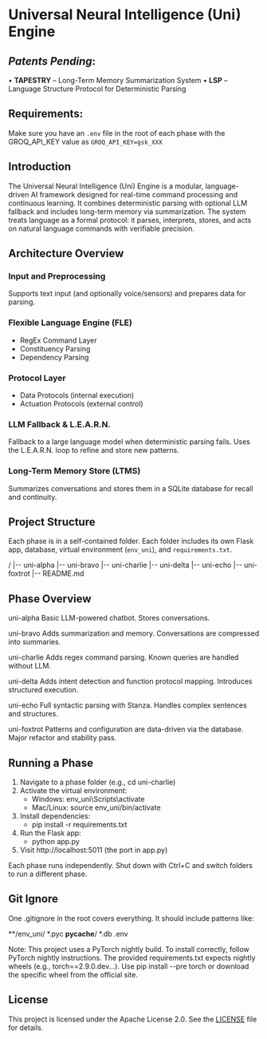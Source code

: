# Universal Neural Intelligence (Uni) Engine

## *Patents Pending*:  
• **TAPESTRY** – Long-Term Memory Summarization System
• **LSP** – Language Structure Protocol for Deterministic Parsing

## Requirements:

Make sure you have an `.env` file in the root of each phase with the GROQ_API_KEY value as `GROQ_API_KEY=gsk_XXX`

## Introduction

The Universal Neural Intelligence (Uni) Engine is a modular, language-driven AI framework designed for real-time command processing and continuous learning. It combines deterministic parsing with optional LLM fallback and includes long-term memory via summarization. The system treats language as a formal protocol: it parses, interprets, stores, and acts on natural language commands with verifiable precision.

## Architecture Overview

### Input and Preprocessing
Supports text input (and optionally voice/sensors) and prepares data for parsing.

### Flexible Language Engine (FLE)
- RegEx Command Layer
- Constituency Parsing
- Dependency Parsing

### Protocol Layer
- Data Protocols (internal execution)
- Actuation Protocols (external control)

### LLM Fallback & L.E.A.R.N.
Fallback to a large language model when deterministic parsing fails. Uses the L.E.A.R.N. loop to refine and store new patterns.

### Long-Term Memory Store (LTMS)
Summarizes conversations and stores them in a SQLite database for recall and continuity.

## Project Structure

Each phase is in a self-contained folder. Each folder includes its own Flask app, database, virtual environment (`env_uni`), and `requirements.txt`.

/
|-- uni-alpha
|-- uni-bravo
|-- uni-charlie
|-- uni-delta
|-- uni-echo
|-- uni-foxtrot
|-- README.md

## Phase Overview

uni-alpha
  Basic LLM-powered chatbot. Stores conversations.

uni-bravo
  Adds summarization and memory. Conversations are compressed into summaries.

uni-charlie
  Adds regex command parsing. Known queries are handled without LLM.

uni-delta
  Adds intent detection and function protocol mapping. Introduces structured execution.

uni-echo
  Full syntactic parsing with Stanza. Handles complex sentences and structures.

uni-foxtrot
  Patterns and configuration are data-driven via the database. Major refactor and stability pass.

## Running a Phase

1. Navigate to a phase folder (e.g., cd uni-charlie)
2. Activate the virtual environment:
   - Windows: env_uni\Scripts\activate
   - Mac/Linux: source env_uni/bin/activate
3. Install dependencies:
   - pip install -r requirements.txt
4. Run the Flask app:
   - python app.py
5. Visit http://localhost:5011 (the port in app.py)

Each phase runs independently. Shut down with Ctrl+C and switch folders to run a different phase.

## Git Ignore

One .gitignore in the root covers everything. It should include patterns like:

**/env_uni/
*.pyc
__pycache__/
*.db
.env

Note: This project uses a PyTorch nightly build. To install correctly, follow PyTorch nightly instructions. The provided requirements.txt expects nightly wheels (e.g., torch==2.9.0.dev...). Use pip install --pre torch or download the specific wheel from the official site.

## License

This project is licensed under the Apache License 2.0. See the [LICENSE](LICENSE) file for details.
